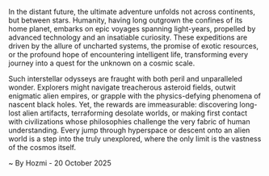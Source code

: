 
In the distant future, the ultimate adventure unfolds not across continents, but between stars. Humanity, having long outgrown the confines of its home planet, embarks on epic voyages spanning light-years, propelled by advanced technology and an insatiable curiosity. These expeditions are driven by the allure of uncharted systems, the promise of exotic resources, or the profound hope of encountering intelligent life, transforming every journey into a quest for the unknown on a cosmic scale.

Such interstellar odysseys are fraught with both peril and unparalleled wonder. Explorers might navigate treacherous asteroid fields, outwit enigmatic alien empires, or grapple with the physics-defying phenomena of nascent black holes. Yet, the rewards are immeasurable: discovering long-lost alien artifacts, terraforming desolate worlds, or making first contact with civilizations whose philosophies challenge the very fabric of human understanding. Every jump through hyperspace or descent onto an alien world is a step into the truly unexplored, where the only limit is the vastness of the cosmos itself.

~ By Hozmi - 20 October 2025
